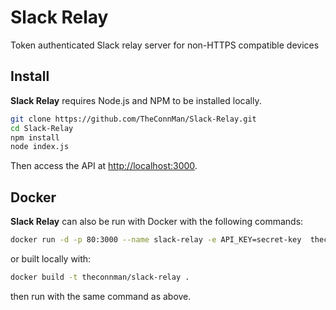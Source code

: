 # Slack Relay
Token authenticated Slack relay server for non-HTTPS compatible devices

## Install
**Slack Relay** requires Node.js and NPM to be installed locally.

```bash
git clone https://github.com/TheConnMan/Slack-Relay.git
cd Slack-Relay
npm install
node index.js
```

Then access the API at [http://localhost:3000](http://localhost:3000).

## Docker
**Slack Relay** can also be run with Docker with the following commands:

```bash
docker run -d -p 80:3000 --name slack-relay -e API_KEY=secret-key  theconnman/slack-relay
```

or built locally with:

```bash
docker build -t theconnman/slack-relay .
```

then run with the same command as above.
